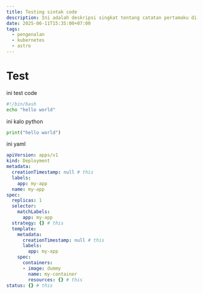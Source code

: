 ```yaml
---
title: Testing sintak code
description: Ini adalah deskripsi singkat tentang catatan pertamaku di situs ini.
date: 2025-06-11T15:35:00+07:00
tags:
  - pengenalan
  - kubernetes
  - astro
---
```

# Test

ini test code

```bash
#!/bin/bash
echo "hello world"
```

ini kalo python

```python
print("hello world")
```

ini yaml

```yaml
apiVersion: apps/v1
kind: Deployment
metadata:
  creationTimestamp: null # this
  labels:
    app: my-app
  name: my-app
spec:
  replicas: 1
  selector:
    matchLabels:
      app: my-app
  strategy: {} # this
  template:
    metadata:
      creationTimestamp: null # this
      labels:
        app: my-app
    spec:
      containers:
      - image: dummy
        name: my-container
        resources: {} # this
status: {} # this 
```